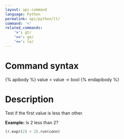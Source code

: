 ```yaml
---
layout: api-command 
language: Python
permalink: api/python/lt/
command: '<'
related_commands:
    '>': gt/
    '>=': ge/
    '<=': le/
---
```


# Command syntax #

{% apibody %}
value < value &rarr; bool
{% endapibody %}

# Description #

Test if the first value is less than other.

__Example:__ Is 2 less than 2?

```py
(r.expr(2) < 2).run(conn)
```

